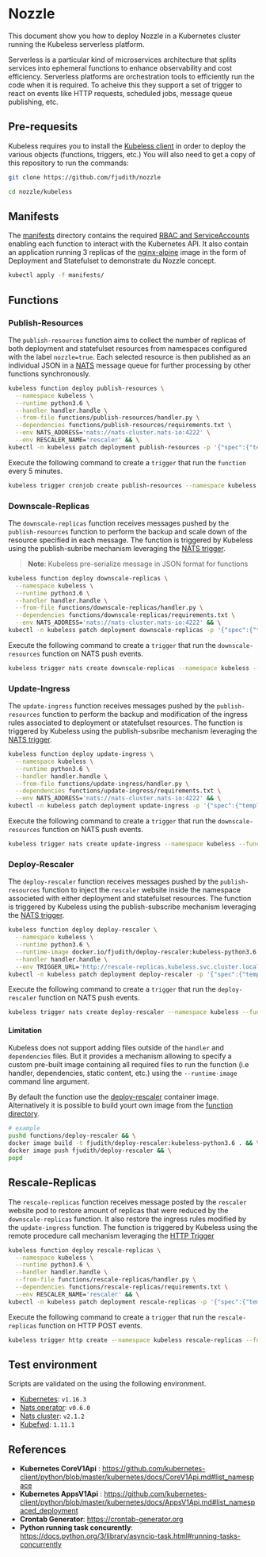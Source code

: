 # Nozzle

This document show you how to deploy Nozzle in a Kubernetes cluster running the Kubeless serverless platform.

Serverless is a particular kind of microservices architecture that splits services into ephemeral functions to enhance observability and cost efficiency.
Serverless platforms are orchestration tools to efficiently run the code when it is required. To acheive this they support a set of trigger to react on events like HTTP requests, scheduled jobs, message queue publishing, etc.

## Pre-requesits

Kubeless requires you to install the [Kubeless client](https://github.com/kubeless/kubeless/releases) in order to deploy the various objects (functions, triggers, etc.)
You will also need to get a copy of this repository to run the commands:

```bash
git clone https://github.com/fjudith/nozzle

cd nozzle/kubeless
```

## Manifests

The [manifests](./manifests/) directory contains the required [RBAC and ServiceAccounts](https://kubernetes.io/docs/reference/access-authn-authz/rbac/) enabling each function to interact with the Kubernetes API.
It also contain an application running 3 replicas of the [nginx-alpine](https://hub.docker.com/r/amd64/nginx) image in the form of Deployment and Statefulset to demonstrate du Nozzle concept.

```bash
kubectl apply -f manifests/
```

## Functions

### Publish-Resources

The `publish-resources` function aims to collect the number of replicas of both deployment and statefulset resources from namespaces configured with the label `nozzle=true`.
Each selected resource is then published as an individual JSON in a [NATS](https://nats.io) message queue for further processing by other functions synchronously.

```bash
kubeless function deploy publish-resources \
  --namespace kubeless \
  --runtime python3.6 \
  --handler handler.handle \
  --from-file functions/publish-resources/handler.py \
  --dependencies functions/publish-resources/requirements.txt \
  --env NATS_ADDRESS='nats://nats-cluster.nats-io:4222' \
  --env RESCALER_NAME='rescaler' && \
kubectl -n kubeless patch deployment publish-resources -p '{"spec":{"template":{"spec":{"serviceAccountName":"kubeless-replica-view"}}}}'
```

Execute the following command to create a `trigger` that run the `function` every 5 minutes.

```bash
kubeless trigger cronjob create publish-resources --namespace kubeless --function publish-resources --schedule '*/5 * * * *'
```

### Downscale-Replicas

The `downscale-replicas` function receives messages pushed by the `publish-resources` function to perform the backup and scale down of the resource specified in each message.
The function is triggered by Kubeless using the publish-subribe mechanism leveraging the [NATS trigger](https://kubeless.io/docs/pubsub-functions/).

> **Note**: Kubeless pre-serialize message in JSON format for functions

```bash
kubeless function deploy downscale-replicas \
  --namespace kubeless \
  --runtime python3.6 \
  --handler handler.handle \
  --from-file functions/downscale-replicas/handler.py \
  --dependencies functions/downscale-replicas/requirements.txt \
  --env NATS_ADDRESS='nats://nats-cluster.nats-io:4222' && \
kubectl -n kubeless patch deployment downscale-replicas -p '{"spec":{"template":{"spec":{"serviceAccountName":"kubeless-replica-manage"}}}}'
```

Execute the following command to create a `trigger` that run the `downscale-resources` function on NATS push events.

```bash
kubeless trigger nats create downscale-replicas --namespace kubeless --function-selector created-by=kubeless,function=downscale-replicas --trigger-topic 'k8s_replicas'
```

### Update-Ingress

The `update-ingress` function receives messages pushed by the `publish-resources` function to perform the backup and modification of the ingress rules associated to deployment or statefulset resources.
The function is triggered by Kubeless using the publish-subsribe mechanism leveraging the [NATS trigger](https://kubeless.io/docs/pubsub-functions/).

```bash
kubeless function deploy update-ingress \
  --namespace kubeless \
  --runtime python3.6 \
  --handler handler.handle \
  --from-file functions/update-ingress/handler.py \
  --dependencies functions/update-ingress/requirements.txt \
  --env NATS_ADDRESS='nats://nats-cluster.nats-io:4222' && \
kubectl -n kubeless patch deployment update-ingress -p '{"spec":{"template":{"spec":{"serviceAccountName":"kubeless-ingress-manage"}}}}'
```

Execute the following command to create a `trigger` that run the `downscale-resources` function on NATS push events.

```bash
kubeless trigger nats create update-ingress --namespace kubeless --function-selector created-by=kubeless,function=update-ingress --trigger-topic 'k8s_replicas'
```

### Deploy-Rescaler

The `deploy-rescaler` function receives messages pushed by the `publish-resources` function to inject the `rescaler` website inside the namespace associeted with either deployment and statefulset resources.
The function is triggered by Kubeless using the publish-subscribe mechanism leveraging the [NATS trigger](https://kubeless.io/docs/pubsub-functions/).

```bash
kubeless function deploy deploy-rescaler \
  --namespace kubeless \
  --runtime python3.6 \
  --runtime-image docker.io/fjudith/deploy-rescaler:kubeless-python3.6 \
  --handler handler.handle \
  --env TRIGGER_URL='http://rescale-replicas.kubeless.svc.cluster.local:8080' && \
kubectl -n kubeless patch deployment deploy-rescaler -p '{"spec":{"template":{"spec":{"serviceAccountName":"kubeless-deployment-manage"}}}}'
```

Execute the following command to create a `trigger` that run the `deploy-rescaler` function on NATS push events.

```bash
kubeless trigger nats create deploy-rescaler --namespace kubeless --function-selector created-by=kubeless,function=deploy-rescaler --trigger-topic 'k8s_ingresses'
```

#### Limitation

Kubeless does not support adding files outside of the `handler` and `dependencies` files.
But it provides a mechanism allowing to specify a custom pre-built image containing all required files to run the function (i.e handler, dependencies, static content, etc.) using the `--runtime-image` command line argument.

By default the function use the [deploy-rescaler](https://hub.docker.com/r/fjudith/deploy-rescaler) container image.
Alternatively it is possible to build yourt own image from the [function directory](./functions/deploy-rescaler).

```bash
# example
pushd functions/deploy-rescaler && \
docker image build -t fjudith/deploy-rescaler:kubeless-python3.6 . && \
docker image push fjudith/deploy-rescaler && \
popd
```

## Rescale-Replicas

The `rescale-replicas` function receives message posted by the `rescaler` website pod to restore amount of replicas that were reduced by the `downscale-replicas` function. It also restore the ingress rules modified by the `update-ingress` function.
The function is triggered by Kubeless using the remote procedure call mechanism leveraging the [HTTP Trigger](https://kubeless.io/docs/http-triggers/)

```bash
kubeless function deploy rescale-replicas \
  --namespace kubeless \
  --runtime python3.6 \
  --handler handler.handle \
  --from-file functions/rescale-replicas/handler.py \
  --dependencies functions/rescale-replicas/requirements.txt \
  --env RESCALER_NAME='rescaler' && \
kubectl -n kubeless patch deployment rescale-replicas -p '{"spec":{"template":{"spec":{"serviceAccountName":"kubeless-rescale-manage"}}}}'
```

Execute the following command to create a `trigger` that run the `rescale-replicas` function on HTTP POST events.

```bash
kubeless trigger http create --namespace kubeless rescale-replicas --function-name rescale-replicas
```

## Test environment

Scripts are validated on the using the following environment.

* [Kubernetes](https://github.com/kubernetes/kubernetes): `v1.16.3`
* [Nats operator](https://github.com/nats-io/nats-operator): `v0.6.0`
* [Nats cluster](https://github.com/nats-io/nats-server): `v2.1.2`
* [Kubefwd](https://github.com/txn2/kubefwd): `1.11.1`

## References

* **Kubernetes CoreV1Api** : <https://github.com/kubernetes-client/python/blob/master/kubernetes/docs/CoreV1Api.md#list_namespace>
* **Kubernetes AppsV1Api** : <https://github.com/kubernetes-client/python/blob/master/kubernetes/docs/AppsV1Api.md#list_namespaced_deployment>
* **Crontab Generator**: <https://crontab-generator.org>
* **Python running task concurently**: <https://docs.python.org/3/library/asyncio-task.html#running-tasks-concurrently>
